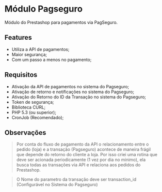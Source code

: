 Módulo Pagseguro
================

Módulo do Prestashop para pagamentos via PagSeguro.

Features
--------

* Utiliza a API de pagamentos;
* Maior segurança;
* Com um passo a menos no pagamento;

Requisitos
----------

* Ativação da API de pagamentos no sistema do Pagseguro;
* Ativação de retorno e notificações no sistema do Pagseguro;
* Ativação do Retorno do ID da Transação no sistema do Pagseguro;
* Token de segurança;
* Biblioteca CURL;
* PHP 5.3 (ou superior);
* CronJob (Recomendado);

Observações
------------

> Por conta do fluxo de pagamento da API o relacionamento entre o pedido (loja) e a transação (Pagseguro)
> acontece de maneira frágil que depende do retorno do cliente a loja.
> Por isso criei uma rotina que deve ser acionada periodicamente (1 vez por dia no minimo), ela busca
> todas as transações via API e relaciona aos pedidos do Prestashop.

> O Nome do parametro da transação deve ser transaction_id (Configurável no Sistema do Pagseguro)